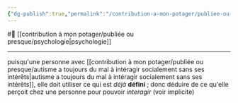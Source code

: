 ```yaml
---
{"dg-publish":true,"permalink":"/contribution-a-mon-potager/publiee-ou-presque/personne-avec-autisme-devrait-utiliser-les-connaissances-pour-echanger-avec-des-personnes-qui-n-aurait-pas-son-interet/"}
---
```


#🌲  [[contribution à mon potager/publiée ou presque/psychologie\|psychologie]]

---
puisqu'une personne avec [[contribution à mon potager/publiée ou presque/autisme a toujours du mal à intéragir socialement sans ses intérêts\|autisme a toujours du mal à intéragir socialement sans ses intérêts]], elle doit utiliser ce qui est *déjà* **défini** ; donc déduire de ce qu'elle perçoit chez une personne pour pouvoir *interagir* (voir implicite) 